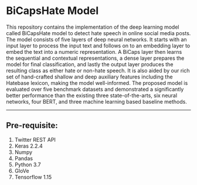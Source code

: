 # BiCapsHate Model

This repository contains the implementation of the deep learning model called BiCapsHate model to detect hate speech in online social media posts. The model consists of five layers of deep neural networks. It starts with an input layer to process the input text and follows on to an embedding layer to embed the text into a numeric representation. A BiCaps layer then learns the sequential and contextual representations, a dense layer prepares the model for final classification, and lastly the output layer produces the resulting class as either hate or non-hate speech. It is also aided by our rich set of hand-crafted shallow and deep auxiliary features including the Hatebase lexicon, making the model well-informed. The proposed model is evaluated over five benchmark datasets and demonstrated a significantly better performance than the existing three state-of-the-arts, six neural networks, four BERT, and three machine learning based baseline methods.

-------------------------
Pre-requisite:
-------------------------
1. Twitter REST API
2. Keras 2.2.4
3. Numpy
4. Pandas
5. Python 3.7
6. GloVe
7. Tensorflow 1.15


